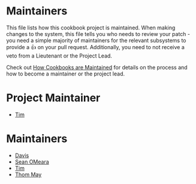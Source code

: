 <!-- This is a generated file. Please do not edit directly -->

# Maintainers
This file lists how this cookbook project is maintained. When making changes to the system, this
file tells you who needs to review your patch - you need a simple majority of maintainers
for the relevant subsystems to provide a :+1: on your pull request. Additionally, you need
to not receive a veto from a Lieutenant or the Project Lead.

Check out [How Cookbooks are Maintained](https://github.com/chef-cookbooks/community_cookbook_documentation/blob/master/CONTRIBUTING.MD) 
for details on the process and how to become a maintainer or the project lead.

# Project Maintainer
* [Tim      ](https://github.com/tas50)

# Maintainers
* [         Davis](https://github.com/sigje)
* [Sean OMeara](https://github.com/someara)
* [Tim      ](https://github.com/tas50)
* [Thom May](https://github.com/thommay)
